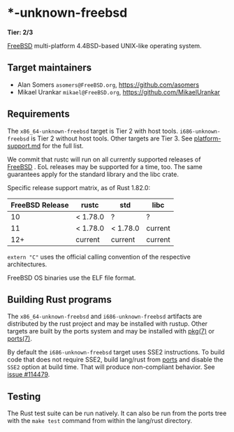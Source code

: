# \*-unknown-freebsd

**Tier: 2/3**

[FreeBSD] multi-platform 4.4BSD-based UNIX-like operating system.

## Target maintainers

- Alan Somers `asomers@FreeBSD.org`, https://github.com/asomers
- Mikael Urankar `mikael@FreeBSD.org`, https://github.com/MikaelUrankar

## Requirements

The `x86_64-unknown-freebsd` target is Tier 2 with host tools.
`i686-unknown-freebsd` is Tier 2 without host tools.  Other targets are Tier 3.
See [platform-support.md](../platform-support.md) for the full list.

We commit that rustc will run on all currently supported releases of
[FreeBSD][supported-releases] .  EoL releases may be supported for a time, too.
The same guarantees apply for the standard library and the libc crate.

Specific release support matrix, as of Rust 1.82.0:

| FreeBSD Release | rustc    | std      | libc    |
| --------------- | -------- | -------- | ------- |
| 10              | < 1.78.0 | ?        | ?       |
| 11              | < 1.78.0 | < 1.78.0 | current |
| 12+             | current  | current  | current |

`extern "C"` uses the official calling convention of the respective
architectures.

FreeBSD OS binaries use the ELF file format.

## Building Rust programs

The `x86_64-unknown-freebsd` and `i686-unknown-freebsd` artifacts are
distributed by the rust project and may be installed with rustup.  Other
targets are built by the ports system and may be installed with
[pkg(7)][pkg] or [ports(7)][ports].

By default the `i686-unknown-freebsd` target uses SSE2 instructions.  To build
code that does not require SSE2, build lang/rust from [ports][ports] and
disable the `SSE2` option at build time.  That will produce non-compliant
behavior.  See [issue #114479][x86-32-float-issue].

## Testing

The Rust test suite can be run natively. It can also be run from the ports tree
with the `make test` command from within the lang/rust directory.

[FreeBSD]: https://www.FreeBSD.org/
[supported-releases]: https://www.freebsd.org/security/#sup
[ports]: https://man.freebsd.org/cgi/man.cgi?query=ports
[pkg]: https://man.freebsd.org/cgi/man.cgi?query=pkg
[x86-32-float-issue]: https://github.com/rust-lang/rust/issues/114479

